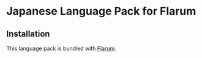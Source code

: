 # Japanese Language Pack for Flarum

## Installation

This language pack is bundled with [Flarum](http://flarum.org/).
